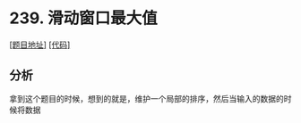 #  239. 滑动窗口最大值

[[题目地址]](https://leetcode.cn/problems/sliding-window-maximum) [[代码]](..%2F..%2Fsrc%2Fmain%2Fjava%2Fcom%2Fleetcode%2Fdef%2Ft0239%2FSolution.java)

## 分析
拿到这个题目的时候，想到的就是，维护一个局部的排序，然后当输入的数据的时候将数据